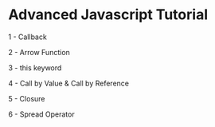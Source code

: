 # Advanced Javascript Tutorial

1 - Callback

2 - Arrow Function

3 - this keyword

4 - Call by Value & Call by Reference

5 - Closure

6 - Spread Operator

